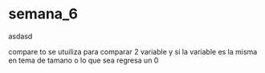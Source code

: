 # semana_6
asdasd


compare  to se utuiliza para comparar 2 variable y si la variable es la misma en tema de tamano o lo que sea regresa un 0 
